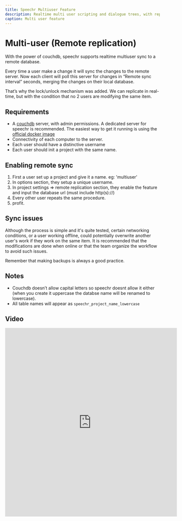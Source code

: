 ```yaml
---
title: Speechr Multiuser Feature
description: Realtime multi user scripting and dialogue trees, with replication to a remote database.
caption: Multi user feature
---
```


# Multi-user (Remote replication)

With the power of couchdb, speechr supports realtime multiuser sync to a remote database.

Every time a user make a change it will sync the changes to the remote server. Now each client will poll this server for changes in “Remote sync interval” seconds, merging the changes on their local database.

That’s why the lock/unlock mechanism was added. We can replicate in real-time, but with the condition that no 2 users are modifying the same item.

## Requirements

- A [couchdb](https://couchdb.apache.org/) server, with admin permissions. A dedicated server for speechr is recommended. The easiest way to get it running is using the [official docker image](https://hub.docker.com/_/couchdb/)
- Connectivity of each computer to the server.
- Each user should have a distinctive username
- Each user should init a project with the same name.

## Enabling remote sync

1. First a user set up a project and give it a name. eg: 'multiuser'
2. In options section, they setup a unique username.
3. In project settings => remote replication section, they enable the feature and input the database url (must include http(s)://)
4. Every other user repeats the same procedure.
5. profit.

## Sync issues

Although the process is simple and it's quite tested, certain networking conditions, or a user working offline, could potentially overwrite another user's work if they work on the same item. It is recommended that the modifications are done when online or that the team organize the workflow to avoid such issues.

Remember that making backups is always a good practice.

## Notes

- Couchdb doesn’t allow capital letters so speechr doesnt allow it either (when you create it uppercase the databse name will be renamed to lowercase).
- All table names will appear as `speechr_project_name_lowercase`

## Video

<iframe width="560" height="615" src="https://www.youtube.com/embed/_ObaeBRChCQ" frameborder="0" allow="accelerometer; autoplay; encrypted-media; gyroscope; picture-in-picture" allowfullscreen></iframe>
